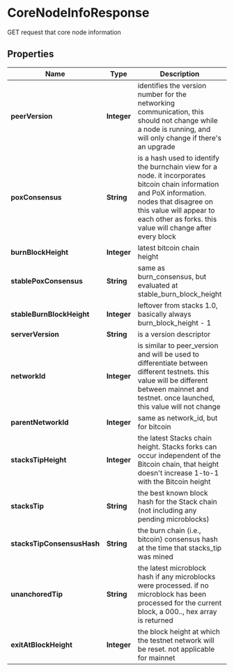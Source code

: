 

# CoreNodeInfoResponse

GET request that core node information

## Properties

Name | Type | Description | Notes
------------ | ------------- | ------------- | -------------
**peerVersion** | **Integer** | identifies the version number for the networking communication, this should not change while a node is running, and will only change if there&#39;s an upgrade | 
**poxConsensus** | **String** | is a hash used to identify the burnchain view for a node. it incorporates bitcoin chain information and PoX information. nodes that disagree on this value will appear to each other as forks. this value will change after every block | 
**burnBlockHeight** | **Integer** | latest bitcoin chain height | 
**stablePoxConsensus** | **String** | same as burn_consensus, but evaluated at stable_burn_block_height | 
**stableBurnBlockHeight** | **Integer** | leftover from stacks 1.0, basically always burn_block_height - 1 | 
**serverVersion** | **String** | is a version descriptor | 
**networkId** | **Integer** | is similar to peer_version and will be used to differentiate between different testnets. this value will be different between mainnet and testnet. once launched, this value will not change | 
**parentNetworkId** | **Integer** | same as network_id, but for bitcoin | 
**stacksTipHeight** | **Integer** | the latest Stacks chain height. Stacks forks can occur independent of the Bitcoin chain, that height doesn&#39;t increase 1-to-1 with the Bitcoin height | 
**stacksTip** | **String** | the best known block hash for the Stack chain (not including any pending microblocks) | 
**stacksTipConsensusHash** | **String** | the burn chain (i.e., bitcoin) consensus hash at the time that stacks_tip was mined | 
**unanchoredTip** | **String** | the latest microblock hash if any microblocks were processed. if no microblock has been processed for the current block, a 000.., hex array is returned | 
**exitAtBlockHeight** | **Integer** | the block height at which the testnet network will be reset. not applicable for mainnet | 



